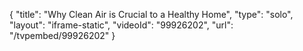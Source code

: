 {
    "title": "Why Clean Air is Crucial to a Healthy Home",
    "type": "solo",
    "layout": "iframe-static",
    "videoId": "99926202",
    "url": "\/tvpembed\/99926202"
}